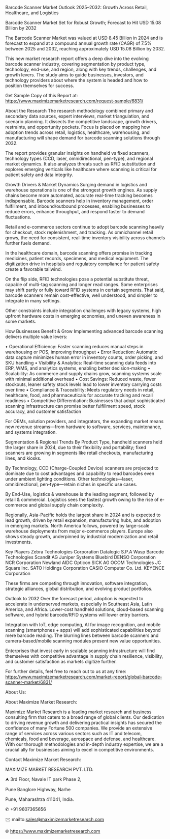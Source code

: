 Barcode Scanner Market Outlook 2025–2032: Growth Across Retail, Healthcare, and Logistics

Barcode Scanner Market Set for Robust Growth; Forecast to Hit USD 15.08 Billion by 2032

The Barcode Scanner Market was valued at USD 8.45 Billion in 2024 and is forecast to expand at a compound annual growth rate (CAGR) of 7.5% between 2025 and 2032, reaching approximately USD 15.08 Billion by 2032.

This new market research report offers a deep dive into the evolving barcode scanner industry, covering segmentation by product type, technology, end-use, and region, along with key trends, challenges, and growth levers. The study aims to guide businesses, investors, and technology providers about where the system is headed and how to position themselves for success.

Get Sample Copy of this Report at: https://www.maximizemarketresearch.com/request-sample/6831/ 

About the Research
The research methodology combined primary and secondary data sources, expert interviews, market triangulation, and scenario planning. It dissects the competitive landscape, growth drivers, restraints, and opportunity pockets. Focus is placed on mapping how adoption trends across retail, logistics, healthcare, warehousing, and manufacturing will shape demand for barcode scanning solutions through 2032.

The report provides granular insights on handheld vs fixed scanners, technology types (CCD, laser, omnidirectional, pen-type), and regional market dynamics. It also analyzes threats such as RFID substitution and explores emerging verticals like healthcare where scanning is critical for patient safety and data integrity.

Growth Drivers & Market Dynamics
Surging demand in logistics and warehouse operations is one of the strongest growth engines. As supply chains become more automated, accurate real-time tracking becomes indispensable. Barcode scanners help in inventory management, order fulfillment, and inbound/outbound processes, enabling businesses to reduce errors, enhance throughput, and respond faster to demand fluctuations.

Retail and e-commerce sectors continue to adopt barcode scanning heavily for checkout, stock replenishment, and tracking. As omnichannel retail grows, the need for consistent, real-time inventory visibility across channels further fuels demand.

In the healthcare domain, barcode scanning offers promise in tracking medicines, patient records, specimens, and medical equipment. The digitization drive in hospitals and regulatory compliance for patient safety create a favorable tailwind.

On the flip side, RFID technologies pose a potential substitute threat, capable of multi-tag scanning and longer read ranges. Some enterprises may shift partly or fully toward RFID systems in certain segments. That said, barcode scanners remain cost-effective, well understood, and simpler to integrate in many settings.

Other constraints include integration challenges with legacy systems, high upfront hardware costs in emerging economies, and uneven awareness in some markets.

How Businesses Benefit & Grow
Implementing advanced barcode scanning delivers multiple value levers:

• Operational Efficiency: Faster scanning reduces manual steps in warehousing or POS, improving throughput
• Error Reduction: Automatic data capture minimizes human error in inventory counts, order picking, and SKU handling
• Visibility & Analytics: Real-time scanning data feeds into ERP, WMS, and analytics systems, enabling better decision-making
• Scalability: As commerce and supply chains grow, scanning systems scale with minimal additional overhead
• Cost Savings: Reduced waste, fewer stockouts, leaner safety stock levels lead to lower inventory carrying costs over time
• Compliance & Traceability: Meets regulatory needs in retail, healthcare, food, and pharmaceuticals for accurate tracking and recall readiness
• Competitive Differentiation: Businesses that adopt sophisticated scanning infrastructure can promise better fulfillment speed, stock accuracy, and customer satisfaction

For OEMs, solution providers, and integrators, the expanding market means new revenue streams—from hardware to software, services, maintenance, and systems integration.

Segmentation & Regional Trends
By Product Type, handheld scanners held the larger share in 2024, due to their flexibility and portability; fixed scanners are growing in segments like retail checkouts, manufacturing lines, and kiosks.

By Technology, CCD (Charge-Coupled Device) scanners are projected to dominate due to cost advantages and capability to read barcodes even under ambient lighting conditions. Other technologies—laser, omnidirectional, pen-type—retain niches in specific use cases.

By End-Use, logistics & warehouse is the leading segment, followed by retail & commercial. Logistics sees the fastest growth owing to the rise of e-commerce and global supply chain complexity.

Regionally, Asia-Pacific holds the largest share in 2024 and is expected to lead growth, driven by retail expansion, manufacturing hubs, and adoption in emerging markets. North America follows, powered by large-scale warehouse deployments from major e-commerce players. Europe also shows steady growth, underpinned by industrial modernization and retail investments.

Key Players
Zebra Technologies Corporation
Datalogic S.P.A
Wasp Barcode Technologies
Scandit AG
Juniper Systems
Bluebird
DENSO Corporation
NCR Corporation
Newland AIDC
Opticon
SICK AG
OCOM Technologies
JC Square Inc.
SATO Holdings Corporation
CASIO Computer Co. Ltd.
KEYENCE Corporation

These firms are competing through innovation, software integration, strategic alliances, global distribution, and evolving product portfolios.

Outlook to 2032
Over the forecast period, adoption is expected to accelerate in underserved markets, especially in Southeast Asia, Latin America, and Africa. Lower-cost handheld solutions, cloud-based scanning software, and hybrid barcode/RFID systems will lower entry barriers.

Integration with IoT, edge computing, AI for image recognition, and mobile scanning (smartphones + apps) will add sophisticated capabilities beyond mere barcode reading. The blurring lines between barcode scanners and camera-based/mobile scanning modules present new value opportunities.

Enterprises that invest early in scalable scanning infrastructure will find themselves with competitive advantage in supply chain resilience, visibility, and customer satisfaction as markets digitize further.

For further details, feel free to reach out to us at any time:   https://www.maximizemarketresearch.com/market-report/global-barcode-scanner-market/6831/ 

About Us:

About Maximize Market Research:

Maximize Market Research is a leading market research and business consulting firm that caters to a broad range of global clients. Our dedication to driving revenue growth and delivering practical insights has secured the confidence of many Fortune 500 companies. We provide an extensive range of services across various sectors such as IT and telecom, chemicals, food and beverage, aerospace and defense, and healthcare. With our thorough methodologies and in-depth industry expertise, we are a crucial ally for businesses aiming to excel in competitive environments.

Contact Maximize Market Research:

MAXIMIZE MARKET RESEARCH PVT. LTD.

⮝ 3rd Floor, Navale IT park Phase 2,

Pune Banglore Highway, Narhe

Pune, Maharashtra 411041, India.

✆ +91 9607365656

🖂 mailto:sales@maximizemarketresearch.com

🌐 https://www.maximizemarketresearch.com
